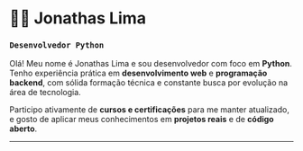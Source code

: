 # 👨‍💻 Jonathas Lima

### **`Desenvolvedor Python`**

Olá! Meu nome é Jonathas Lima e sou desenvolvedor com foco em **Python**. Tenho experiência prática em **desenvolvimento web** e **programação backend**, com sólida formação técnica e constante busca por evolução na área de tecnologia.

Participo ativamente de **cursos e certificações** para me manter atualizado, e gosto de aplicar meus conhecimentos em **projetos reais** e de **código aberto**.

---
